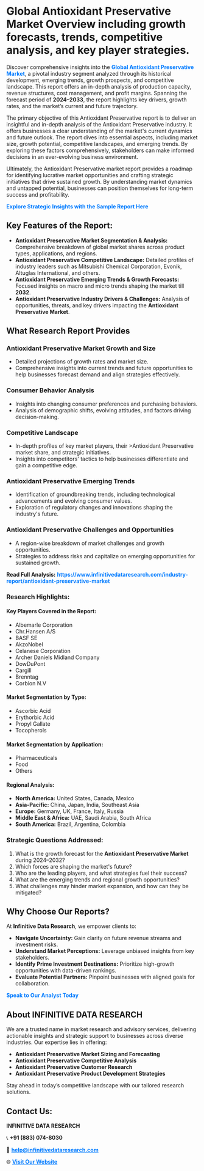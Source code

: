 <h1>Global Antioxidant Preservative Market Overview including growth forecasts, trends, competitive analysis, and key player strategies.</h1>
<p>
Discover comprehensive insights into the 
<a href="https://www.infinitivedataresearch.com/industry-report/antioxidant-preservative-market" rel="dofollow" style="color: #007BFF; text-decoration: none;"><strong>Global Antioxidant Preservative Market</strong></a>, a pivotal industry segment analyzed through its historical development, emerging trends, growth prospects, and competitive landscape. This report offers an in-depth analysis of production capacity, revenue structures, cost management, and profit margins. Spanning the forecast period of <strong>2024–2033</strong>, the report highlights key drivers, growth rates, and the market’s current and future trajectory.
</p>
<p>
The primary objective of this Antioxidant Preservative report is to deliver an insightful and in-depth analysis of the Antioxidant Preservative industry. It offers businesses a clear understanding of the market's current dynamics and future outlook. The report dives into essential aspects, including market size, growth potential, competitive landscapes, and emerging trends. By exploring these factors comprehensively, stakeholders can make informed decisions in an ever-evolving business environment.
</p>
<p>
Ultimately, the Antioxidant Preservative market report provides a roadmap for identifying lucrative market opportunities and crafting strategic initiatives that drive sustained growth. By understanding market dynamics and untapped potential, businesses can position themselves for long-term success and profitability.
</p>
<p>
<a href="https://www.infinitivedataresearch.com/request-sample/reportId=105632" style="color: #007BFF; text-decoration: none;"><strong>Explore Strategic Insights with the Sample Report Here</strong></a>
</p>

<h2>Key Features of the Report:</h2>
<ul>
<li><strong>Antioxidant Preservative Market Segmentation & Analysis:</strong> Comprehensive breakdown of global market shares across product types, applications, and regions.</li>
<li><strong>Antioxidant Preservative Competitive Landscape:</strong> Detailed profiles of industry leaders such as Mitsubishi Chemical Corporation, Evonik, Altuglas International, and others.</li>
<li><strong>Antioxidant Preservative Emerging Trends & Growth Forecasts:</strong> Focused insights on macro and micro trends shaping the market till <strong>2032</strong>.</li>
<li><strong>Antioxidant Preservative Industry Drivers & Challenges:</strong> Analysis of opportunities, threats, and key drivers impacting the <strong>Antioxidant Preservative Market</strong>.</li>
</ul>

<h2>What Research Report Provides</h2>
<h3>Antioxidant Preservative Market Growth and Size</h3>
<ul>
<li>Detailed projections of growth rates and market size.</li>
<li>Comprehensive insights into current trends and future opportunities to help businesses forecast demand and align strategies effectively.</li>
</ul>

<h3>Consumer Behavior Analysis</h3>
<ul>
<li>Insights into changing consumer preferences and purchasing behaviors.</li>
<li>Analysis of demographic shifts, evolving attitudes, and factors driving decision-making.</li>
</ul>

<h3>Competitive Landscape</h3>
<ul>
<li>In-depth profiles of key market players, their >Antioxidant Preservative market share, and strategic initiatives.</li>
<li>Insights into competitors' tactics to help businesses differentiate and gain a competitive edge.</li>
</ul>

<h3>Antioxidant Preservative Emerging Trends</h3>
<ul>
<li>Identification of groundbreaking trends, including technological advancements and evolving consumer values.</li>
<li>Exploration of regulatory changes and innovations shaping the industry's future.</li>
</ul>

<h3>Antioxidant Preservative Challenges and Opportunities</h3>
<ul>
<li>A region-wise breakdown of market challenges and growth opportunities.</li>
<li>Strategies to address risks and capitalize on emerging opportunities for sustained growth.</li>
</ul>
<p><strong>Read Full Analysis:</strong> <a href="https://www.infinitivedataresearch.com/industry-report/antioxidant-preservative-market" rel="dofollow" style="color: #007BFF; text-decoration: none;"><strong>https://www.infinitivedataresearch.com/industry-report/antioxidant-preservative-market</strong></a></p>
<h3>Research Highlights:</h3>
<h4>Key Players Covered in the Report:</h4>
<ul><li>Albemarle Corporation</li><li>Chr.Hansen A/S</li><li>BASF SE</li><li>AkzoNobel</li><li>Celanese Corporation</li><li>Archer Daniels Midland Company</li><li>DowDuPont</li><li>Cargill</li><li>Brenntag</li><li>Corbion N.V</li></ul>
<h4>Market Segmentation by Type:</h4>
<ul><li>Ascorbic Acid</li><li>Erythorbic Acid</li><li>Propyl Gallate</li><li>Tocopherols</li></ul>
<h4>Market Segmentation by Application:</h4>
<ul><li>Pharmaceuticals</li><li>Food</li><li>Others</li></ul>

<h4>Regional Analysis:</h4>
<ul>
<li><strong>North America:</strong> United States, Canada, Mexico</li>
<li><strong>Asia-Pacific:</strong> China, Japan, India, Southeast Asia</li>
<li><strong>Europe:</strong> Germany, UK, France, Italy, Russia</li>
<li><strong>Middle East & Africa:</strong> UAE, Saudi Arabia, South Africa</li>
<li><strong>South America:</strong> Brazil, Argentina, Colombia</li>
</ul>

<h3>Strategic Questions Addressed:</h3>
<ol>
<li>What is the growth forecast for the <strong>Antioxidant Preservative Market</strong> during 2024–2032?</li>
<li>Which forces are shaping the market's future?</li>
<li>Who are the leading players, and what strategies fuel their success?</li>
<li>What are the emerging trends and regional growth opportunities?</li>
<li>What challenges may hinder market expansion, and how can they be mitigated?</li>
</ol>

<h2>Why Choose Our Reports?</h2>
<p>At <strong>Infinitive Data Research</strong>, we empower clients to:</p>
<ul>
<li><strong>Navigate Uncertainty:</strong> Gain clarity on future revenue streams and investment risks.</li>
<li><strong>Understand Market Perceptions:</strong> Leverage unbiased insights from key stakeholders.</li>
<li><strong>Identify Prime Investment Destinations:</strong> Prioritize high-growth opportunities with data-driven rankings.</li>
<li><strong>Evaluate Potential Partners:</strong> Pinpoint businesses with aligned goals for collaboration.</li>
</ul>
<p><a href="https://www.infinitivedataresearch.com/industry-report/antioxidant-preservative-market" rel="dofollow" style="color: #007BFF; text-decoration: none;"><strong>Speak to Our Analyst Today</strong></a></p>

<h2>About INFINITIVE DATA RESEARCH</h2>
<p>We are a trusted name in market research and advisory services, delivering actionable insights and strategic support to businesses across diverse industries. Our expertise lies in offering:</p>
<ul>
<li><strong>Antioxidant Preservative Market Sizing and Forecasting</strong></li>
<li><strong>Antioxidant Preservative Competitive Analysis</strong></li>
<li><strong>Antioxidant Preservative Customer Research</strong></li>
<li><strong>Antioxidant Preservative Product Development Strategies</strong></li>
</ul>
<p>Stay ahead in today’s competitive landscape with our tailored research solutions.</p>

<h2>Contact Us:</h2>
<p><strong>INFINITIVE DATA RESEARCH</strong></p>
<p>📞 <strong>+91 (883) 074-8030</strong></p>
<p>📧 <strong><a href="mailto:help@infinitivedataresearch.com" style="color: #007BFF;">help@infinitivedataresearch.com</a></strong></p>
<p>🌐 <strong><a href="https://www.infinitivedataresearch.com" rel="dofollow" style="color: #007BFF;">Visit Our Website</a></strong></p>